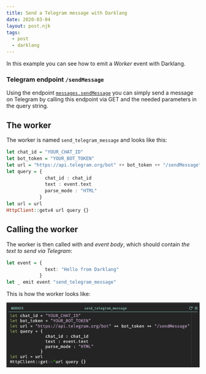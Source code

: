 ```yaml
---
title: Send a Telegram message with Darklang
date: 2020-03-04
layout: post.njk
tags:
  - post
  - darklang
---
```


In this example you can see how to emit a *Worker* event with Darklang.

### Telegram endpoint `/sendMessage`

Using the endpoint [`messages.sendMessage`](https://core.telegram.org/method/messages.sendMessage) you can simply send a message on Telegram by calling this endpoint via GET and the needed parameters in the query string.

## The worker

The worker is named `send_telegram_message` and looks like this:

```haskell
let chat_id = "YOUR_CHAT_ID"
let bot_token = "YOUR_BOT_TOKEN"
let url = "https://api.telegram.org/bot" ++ bot_token ++ "/sendMessage"
let query = {
              chat_id : chat_id
              text : event.text
              parse_mode : "HTML"
            }
let url = url
HttpClient::getv4 url query {}
```

## Calling the worker

The worker is then called with and *event body*, which should contain *the text to send via Telegram*:

```haskell
let event = {
              text: "Hello from Darklang"
            }
let _ emit event "send_telegram_message"
```

This is how the worker looks like:

![dark telegram](/assets/images/posts/dark/dark-telegram.png)
